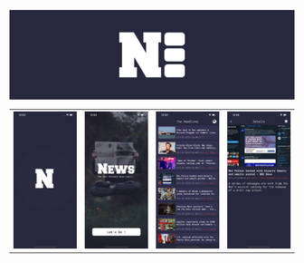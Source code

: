 <p align="center">
<img src="https://raw.githubusercontent.com/Abedalkareem/NewsApp/master/logo.png">  </center>
</p>
<table>
  <tbody>
    <tr>
      <th><img src="https://raw.githubusercontent.com/Abedalkareem/NewsApp/master/screen1.png"/></th>
      <th><img src="https://raw.githubusercontent.com/Abedalkareem/NewsApp/master/screen2.png"/></th>
      <th><img src="https://raw.githubusercontent.com/Abedalkareem/NewsApp/master/screen3.png"/></th>
      <th><img src="https://raw.githubusercontent.com/Abedalkareem/NewsApp/master/screen4.png"/></th>
    </tr>
  </tbody>
</table>
